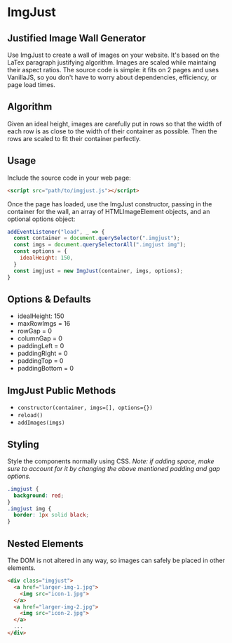 # ImgJust
## Justified Image Wall Generator
Use ImgJust to create a wall of images on your website.
It's based on the LaTex paragraph justifying algorithm.
Images are scaled while maintaing their aspect ratios.
The source code is simple: it fits on 2 pages and uses
VanillaJS, so you don't have to worry about dependencies,
efficiency, or page load times.

## Algorithm

Given an ideal height, images are carefully put in rows
so that the width of each row is as close to the width of their
container as possible. Then the rows are scaled to fit their
container perfectly.

## Usage

Include the source code in your web page:
```html
<script src="path/to/imgjust.js"></script>
```

Once the page has loaded, use the ImgJust constructor,
passing in the container for the wall, an array
of HTMLImageElement objects, and an optional options object:
```js
addEventListener("load", _ => {
  const container = document.querySelector(".imgjust");
  const imgs = document.querySelectorAll(".imgjust img");
  const options = {
    idealHeight: 150,
  }
  const imgjust = new ImgJust(container, imgs, options);
}
```

## Options & Defaults

- idealHeight: 150
- maxRowImgs = 16
- rowGap = 0
- columnGap = 0
- paddingLeft = 0
- paddingRight = 0
- paddingTop = 0
- paddingBottom = 0

## ImgJust Public Methods

- `constructor(container, imgs=[], options={})`
- `reload()`
- `addImages(imgs)`

## Styling

Style the components normally using CSS.
*Note: if adding space, make sure to account for
it by changing the above mentioned padding and gap options.*

```css
.imgjust {
  background: red;
}
.imgjust img {
  border: 1px solid black;
}
```

## Nested Elements

The DOM is not altered in any way,
so images can safely be placed in other
elements.

```html
<div class="imgjust">
  <a href="larger-img-1.jpg">
    <img src="icon-1.jpg">
  </a>
  <a href="larger-img-2.jpg">
    <img src="icon-2.jpg">
  </a>
  ...
</div>

